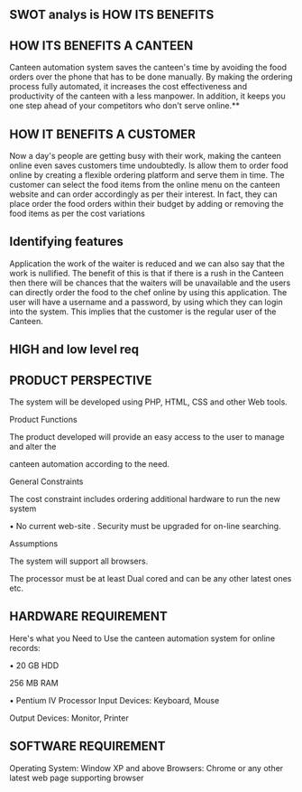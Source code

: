 ## SWOT analys is HOW ITS BENEFITS 
## HOW ITS BENEFITS A CANTEEN
Canteen automation system saves the canteen's time by avoiding the food orders over the phone that has to be done manually.
By making the ordering process fully automated, it increases the cost effectiveness and productivity of the canteen with a less manpower.
In addition, it keeps you one step ahead of your competitors who don't serve online.**

## HOW IT BENEFITS A CUSTOMER

Now a day's people are getting busy with their work, making the canteen online even saves customers time undoubtedly. Is allow them to order food online by creating a flexible ordering platform and serve them in time. The customer can select the food items from the online menu on the canteen website and can order accordingly as per their interest. In fact, they can place order the food orders within their budget by adding or removing the food items as per the cost variations

## Identifying features
Application the work of the waiter is reduced and we can also say that the work is nullified. 
The benefit of this is that if there is a rush in the Canteen then there will be
chances that the waiters will be unavailable and the users can directly order the 
food to the chef online by using this application. The user will have a username and a 
password, by using which they can login into the system. 
This implies that the customer is the regular user of the Canteen.

## HIGH and low level req
## PRODUCT PERSPECTIVE

The system will be developed using PHP, HTML, CSS and other Web tools.

Product Functions

The product developed will provide an easy access to the user to manage and alter the

canteen automation according to the need.

General Constraints

The cost constraint includes ordering additional hardware to run the new system

• No current web-site . Security must be upgraded for on-line searching.

Assumptions

The system will support all browsers.

The processor must be at least Dual cored and can be any other latest ones etc.

## HARDWARE REQUIREMENT

Here's what you Need to Use the canteen automation system for online records:

• 20 GB HDD

256 MB RAM

• Pentium IV Processor Input Devices: Keyboard, Mouse

Output Devices: Monitor, Printer

## SOFTWARE REQUIREMENT

Operating System: Window XP and above Browsers: Chrome or any other latest web page supporting browser

